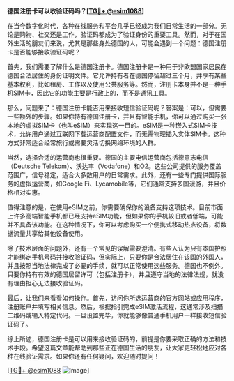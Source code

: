 **德国注册卡可以收验证码吗？[[TG💪+ @esim1088](https://t.me/s/esim1088)]**

在当今数字化时代，各种在线服务和平台几乎已经成为我们日常生活的一部分。无论是购物、社交还是工作，验证码都成为了验证身份的重要工具。然而，对于在国外生活的朋友们来说，尤其是那些身处德国的人，可能会遇到一个问题：德国注册卡是否能够接收验证码呢？

首先，我们需要了解什么是德国注册卡。德国注册卡是一种用于非欧盟国家居民在德国合法居住的身份证明文件。它允许持有者在德国停留超过三个月，并享有某些基本权利，比如租房、工作以及使用公共服务等。然而，注册卡本身并不是一种手机SIM卡，因此它的功能主要是行政上的，而不是通讯工具。

那么，问题来了：德国注册卡能否用来接收短信验证码呢？答案是：可以，但需要一些额外的步骤。如果你持有德国注册卡，并且有智能手机，你可以通过购买一张本地的虚拟SIM卡（也叫eSIM）来实现这一目的。eSIM是一种嵌入式SIM卡技术，允许用户通过互联网下载运营商配置文件，而无需物理插入实体SIM卡。这种方式非常适合经常旅行或需要灵活切换网络环境的人群。

当然，选择合适的运营商也很重要。德国的主要电信运营商包括德意志电信（Deutsche Telekom）、沃达丰（Vodafone）和O2。这些公司提供的服务覆盖范围广，信号稳定，适合大多数用户的日常需求。此外，还有一些专门提供国际服务的虚拟运营商，如Google Fi、Lycamobile等，它们通常支持多国漫游，并且价格相对实惠。

值得注意的是，在使用eSIM之前，你需要确保你的设备支持这项技术。目前市面上许多高端智能手机都已经支持eSIM功能，但如果你的手机较旧或者低端，可能并不具备该功能。在这种情况下，你可以考虑购买一个便携式移动热点设备，将数据流量共享给其他设备使用。

除了技术层面的问题外，还有一个常见的误解需要澄清。有些人认为只有本国护照才能绑定手机号码并接收验证码，但实际上，只要你是合法居住在该国的外国人，并且按照当地法律完成了必要的手续，就可以正常使用这些服务。德国也不例外。只要你持有有效的德国居留许可（包括注册卡），并且遵守当地的法律法规，就没有理由担心无法接收验证码。

最后，让我们来看看如何操作。首先，访问你所选运营商的官方网站或应用程序，注册账户并填写相关信息。然后，根据指引完成eSIM激活流程，这通常涉及扫描二维码或输入特定代码。一旦设置完毕，你就能够像普通手机用户一样接收短信验证码了。

综上所述，德国注册卡是可以用来接收验证码的，前提是你要采取正确的方法和技术手段。希望这篇文章能帮助到那些正在德国生活的朋友，让大家更轻松地应对各种在线验证需求。如果你还有任何疑问，欢迎随时提问！

[[TG💪+ @esim1088](https://t.me/s/esim1088) ![Image](https://i.postimg.cc/4NQfJmqS/Snipaste-2025-05-13-00-14-12.png)]